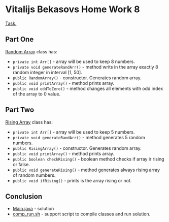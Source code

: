 # Vitalijs Bekasovs Home Work 8

[Task.](https://docs.google.com/document/d/1n5rMMCHz7zy2ifA8zBaBMCcJwTwH5nzhOAeaNw6XFWY/edit)

## Part One

[Random Array](methods/RandomArray.java) class has:
* `private int Arr[]` - array will be used to keep 8 numbers.
* `private void generateRandArr()` - method writs in the array exactly 8 random integer in interval [1, 50].
* `public RandomArray()` - constructor. Generates random array.
* `public void printArray()` - method prints array.
* `public void oddToZero()` - method changes all elements with odd index of the array to 0 value.

## Part Two

[Rising Array](methods/RisingArray.class) class has:
* `private int Arr[]` - array will be used to keep 5 numbers.
* `private void generateRandArr()` - method generates 5 random numbers.
* `public RisingArray()` - constructor. Generates random array.
* `public void printArray()` - method prints array.
* `public boolean checkRising()` - boolean method checks if array ir rising or false.
* `public void generateRising()` - method generates always rising array of random numbers.
* `public void ifRising()` - prints is the array rising or not.

## Conclusion
* [Main.java](Main.java) - solution
* [comp_run.sh](comp_run.sh) - support script to compile classes and run solution.
